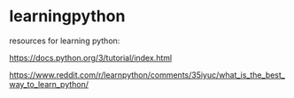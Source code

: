 # learningpython

resources for learning python:

https://docs.python.org/3/tutorial/index.html

https://www.reddit.com/r/learnpython/comments/35iyuc/what_is_the_best_way_to_learn_python/
 
